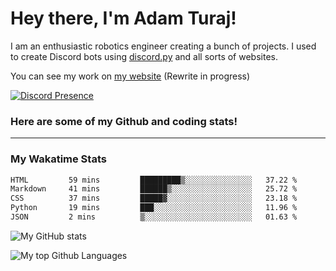 # Hey there, I'm Adam Turaj!

I am an enthusiastic robotics engineer creating a bunch of projects. I used to create Discord bots using [discord.py](https://github.com/Rapptz/discord.py) and all sorts of websites.

You can see my work on [my website](https://adamturaj.com) (Rewrite in progress)

[![Discord Presence](https://lanyard.cnrad.dev/api/374147012599218176)](https://discord.com/users/374147012599218176)

### Here are some of my Github and coding stats!

---
### My Wakatime Stats
<!--START_SECTION:waka-->

```txt
HTML         59 mins         █████████▒░░░░░░░░░░░░░░░   37.22 %
Markdown     41 mins         ██████▒░░░░░░░░░░░░░░░░░░   25.72 %
CSS          37 mins         █████▓░░░░░░░░░░░░░░░░░░░   23.18 %
Python       19 mins         ███░░░░░░░░░░░░░░░░░░░░░░   11.96 %
JSON         2 mins          ▒░░░░░░░░░░░░░░░░░░░░░░░░   01.63 %
```

<!--END_SECTION:waka-->

![My GitHub stats](https://github-readme-stats.vercel.app/api?username=AdamTuraj&count_private=true&theme=dark)

![My top Github Languages](https://github-readme-stats.vercel.app/api/top-langs/?username=AdamTuraj&layout=compact&count_private=true&theme=dark)

